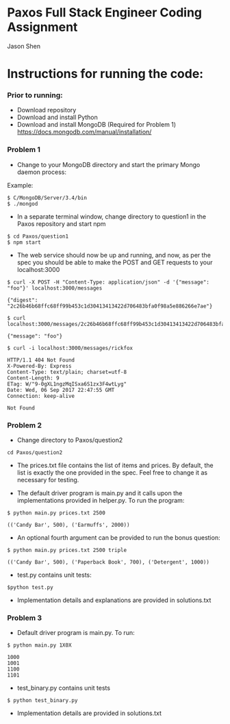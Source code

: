 # Paxos Full Stack Engineer Coding Assignment
Jason Shen



# Instructions for running the code:

### Prior to running:

* Download repository
* Download and install Python
* Download and install MongoDB (Required for Problem 1)
  https://docs.mongodb.com/manual/installation/

### Problem 1

* Change to your MongoDB directory and start the primary Mongo daemon process:

Example:

``` 
$ C/MongoDB/Server/3.4/bin
$ ./mongod
```
* In a separate terminal window, change directory to question1 in the Paxos repository and start npm

```
$ cd Paxos/question1
$ npm start
```
* The web service should now be up and running, and now, as per the spec you should be able to make the POST and GET requests to your localhost:3000

``` 
$ curl -X POST -H "Content-Type: application/json" -d '{"message": "foo"}' localhost:3000/messages

{"digest": "2c26b46b68ffc68ff99b453c1d30413413422d706483bfa0f98a5e886266e7ae"}
```

```
$ curl localhost:3000/messages/2c26b46b68ffc68ff99b453c1d30413413422d706483bfa0f98a5e886266e7ae

{"message": "foo"}
```

```
$ curl -i localhost:3000/messages/rickfox

HTTP/1.1 404 Not Found
X-Powered-By: Express
Content-Type: text/plain; charset=utf-8
Content-Length: 9
ETag: W/"9-0gXL1ngzMqISxa6S1zx3F4wtLyg"
Date: Wed, 06 Sep 2017 22:47:55 GMT
Connection: keep-alive

Not Found
```

### Problem 2

* Change directory to Paxos/question2

```
cd Paxos/question2
```
* The prices.txt file contains the list of items and prices. By default, the list is exactly the one provided in the spec. Feel free to change it as necessary for testing.

* The default driver program is main.py and it calls upon the implementations provided in helper.py. To run the program:

``` 
$ python main.py prices.txt 2500

(('Candy Bar', 500), ('Earmuffs', 2000))
```

* An optional fourth argument can be provided to run the bonus question:
``` 
$ python main.py prices.txt 2500 triple

(('Candy Bar', 500), ('Paperback Book', 700), ('Detergent', 1000))
```

* test.py contains unit tests:

```
$python test.py
```

* Implementation details and explanations are provided in solutions.txt

### Problem 3

* Default driver program is main.py. To run:

``` 
$ python main.py 1X0X

1000
1001
1100
1101
```
* test_binary.py contains unit tests
```
$ python test_binary.py
```

* Implementation details are provided in solutions.txt

